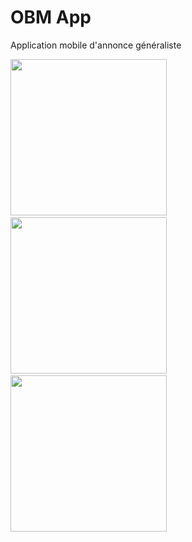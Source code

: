 # OBM App

Application mobile d'annonce généraliste

<img src="https://user-images.githubusercontent.com/33197376/181871108-5eb5d761-317e-4bf8-bd9d-0caa06c38db4.png" width="250" > &nbsp; &nbsp; <img src="https://user-images.githubusercontent.com/33197376/181871395-d1f17352-38ff-4559-bb7d-03edaeb209a6.png" width="250" > &nbsp; &nbsp; <img src="https://user-images.githubusercontent.com/33197376/181871439-aaee36d7-1c0f-4fcf-85fd-9a606a292060.png" width="250" >


